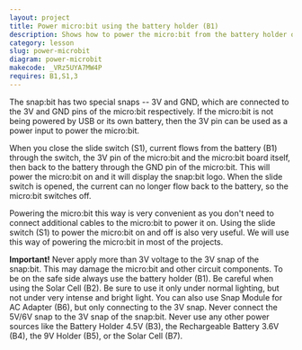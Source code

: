 ```yaml
---
layout: project
title: Power micro:bit using the battery holder (B1)
description: Shows how to power the micro:bit from the battery holder of Snap Circuits.
category: lesson
slug: power-microbit
diagram: power-microbit
makecode: _VRz5UYA7MW4P
requires: B1,S1,3
---
```


The snap:bit has two special snaps -- 3V and GND, which are connected to the 3V and GND pins of the micro:bit respectively. If the micro:bit is not being powered by USB or its own battery, then the 3V pin can be used as a power input to power the micro:bit. 

When you close the slide switch (S1), current flows from the battery (B1) through the switch, the 3V pin of the micro:bit and the micro:bit board itself, then back to the battery through the GND pin of the micro:bit. This will power the micro:bit on and it will display the snap:bit logo. When the slide switch is opened, the current can no longer flow back to the battery, so the micro:bit switches off.

Powering the micro:bit this way is very convenient as you don't need to connect additional cables to the micro:bit to power it on. Using the slide switch (S1) to power the micro:bit on and off is also very useful. We will use this way of powering the micro:bit in most of the projects.

**Important!** Never apply more than 3V voltage to the 3V snap of the snap:bit. This may damage the micro:bit and other circuit components. To be on the safe side always use the battery holder (B1). Be careful when using the Solar Cell (B2). Be sure to use it only under normal lighting, but not under very intense and bright light. You can also use Snap Module for AC Adapter (B6), but only connecting to the 3V snap. Never connect the 5V/6V snap to the 3V snap of the snap:bit. Never use any other power sources like the Battery Holder 4.5V (B3), the Rechargeable Battery 3.6V (B4), the 9V Holder (B5), or the Solar Cell (B7).
